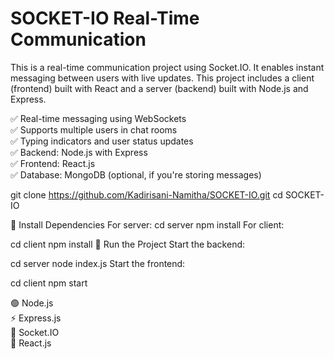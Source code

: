 # SOCKET-IO Real-Time Communication

This is a real-time communication project using Socket.IO. It enables instant messaging between users with live updates. 
This project includes a client (frontend) built with React and a server (backend) built with Node.js and Express.

✅ Real-time messaging using WebSockets  
✅ Supports multiple users in chat rooms  
✅ Typing indicators and user status updates  
✅ Backend: Node.js with Express  
✅ Frontend: React.js  
✅ Database: MongoDB (optional, if you're storing messages)

git clone https://github.com/Kadirisani-Namitha/SOCKET-IO.git
cd SOCKET-IO

🔹 Install Dependencies
For server:
cd server
npm install
For client:

cd client
npm install
🔹 Run the Project
Start the backend:

cd server
node index.js
Start the frontend:

cd client
npm start

🟢 Node.js  
⚡ Express.js  
💬 Socket.IO  
🎨 React.js  


